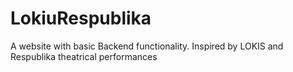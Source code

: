 # LokiuRespublika
A website with basic Backend functionality. Inspired by LOKIS and Respublika theatrical performances
